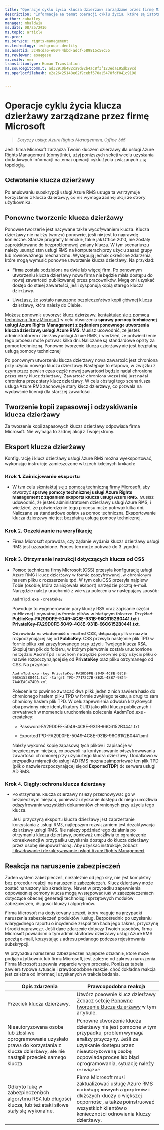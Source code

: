 ```yaml
---
title: "Operacje cyklu życia klucza dzierżawy zarządzane przez firmę Microsoft | Azure RMS"
description: "Informacje na temat operacji cyklu życia, które są istotne, jeśli firma Microsoft zarządza Twoim kluczem dzierżawy dla usługi Azure Rights Management (domyślnie)."
author: cabailey
manager: mbaldwin
ms.date: 08/25/2016
ms.topic: article
ms.prod: 
ms.service: rights-management
ms.technology: techgroup-identity
ms.assetid: 3c48cda6-e004-4bbd-adcf-589815c56c55
ms.reviewer: esaggese
ms.suite: ems
translationtype: Human Translation
ms.sourcegitcommit: ad32910b482ca9d92b4ac8f3f123eda195db29cd
ms.openlocfilehash: e2a26c25148e62f9cebf570a15478fdf041c9198


---
```



# Operacje cyklu życia klucza dzierżawy zarządzane przez firmę Microsoft

>*Dotyczy usług: Azure Rights Management, Office 365*

Jeśli firma Microsoft zarządza Twoim kluczem dzierżawy dla usługi Azure Rights Management (domyślnie), użyj poniższych sekcji w celu uzyskania dodatkowych informacji na temat operacji cyklu życia związanych z tą topologią.

## Odwołanie klucza dzierżawy
Po anulowaniu subskrypcji usługi Azure RMS usługa ta wstrzymuje korzystanie z klucza dzierżawy, co nie wymaga żadnej akcji ze strony użytkownika.

## Ponowne tworzenie klucza dzierżawy
Ponowne tworzenie jest nazywane także wycofywaniem klucza. Klucza dzierżawy nie należy tworzyć ponownie, jeśli nie jest to naprawdę konieczne. Starsze programy klienckie, takie jak Office 2010, nie zostały zaprojektowane do bezproblemowej zmiany klucza. W tym scenariuszu należy usunąć stan usługi RMS na komputerach przy użyciu zasad grupy lub równoważnego mechanizmu. Występują jednak określone zdarzenia, które mogą wymusić ponowne utworzenie klucza dzierżawy. Na przykład:

-   Firma została podzielona na dwie lub więcej firm. Po ponownym utworzeniu klucza dzierżawy nowa firma nie będzie miała dostępu do nowej zawartości publikowanej przez pracowników. Mogą oni uzyskać dostęp do starej zawartości, jeśli dysponują kopią starego klucza dzierżawy.

-   Uważasz, że zostało naruszone bezpieczeństwo kopii głównej klucza dzierżawy, która należy do Ciebie.

Możesz ponownie utworzyć klucz dzierżawy, [kontaktując się z pomocą techniczną firmy Microsoft](../get-started/information-support.md#to-contact-microsoft-support) w celu otworzenia **sprawy pomocy technicznej usługi Azure Rights Management z żądaniem ponownego utworzenia klucza dzierżawy usługi Azure RMS**. Musisz udowodnić, że jesteś administratorem dzierżawy usługi Azure RMS, i wiedzieć, że potwierdzenie tego procesu może potrwać kilka dni. Naliczane są standardowe opłaty za pomoc techniczną. Ponowne tworzenie klucza dzierżawy nie jest bezpłatną usługą pomocy technicznej.

Po ponownym utworzeniu klucza dzierżawy nowa zawartość jest chroniona przy użyciu nowego klucza dzierżawy. Następuje to etapowo, w związku z czym przez pewien czas część nowej zawartości będzie nadal chroniona przez stary klucz dzierżawy. Zawartość chroniona wcześniej jest nadal chroniona przez stary klucz dzierżawy. W celu obsługi tego scenariusza usługa Azure RMS zachowuje stary klucz dzierżawy, co pozwala na wydawanie licencji dla starszej zawartości.

## Tworzenie kopii zapasowej i odzyskiwanie klucza dzierżawy
Za tworzenie kopii zapasowych klucza dzierżawy odpowiada firma Microsoft. Nie wymaga to żadnej akcji z Twojej strony.

## Eksport klucza dzierżawy
Konfigurację i klucz dzierżawy usługi Azure RMS można wyeksportować, wykonując instrukcje zamieszczone w trzech kolejnych krokach:

### Krok 1. Zainicjowanie eksportu

-   W tym celu [skontaktuj się z pomocą techniczną firmy Microsoft](../get-started/information-support.md#to-contact-microsoft-support), aby otworzyć **sprawę pomocy technicznej usługi Azure Rights Management z żądaniem eksportu klucza usługi Azure RMS**. Musisz udowodnić, że jesteś administratorem dzierżawy usługi Azure RMS, i wiedzieć, że potwierdzenie tego procesu może potrwać kilka dni. Naliczane są standardowe opłaty za pomoc techniczną. Eksportowanie klucza dzierżawy nie jest bezpłatną usługą pomocy technicznej.

### Krok 2. Oczekiwanie na weryfikację

-   Firma Microsoft sprawdza, czy żądanie wydania klucza dzierżawy usługi RMS jest uzasadnione. Proces ten może potrwać do 3 tygodni.

### Krok 3. Otrzymanie instrukcji dotyczących klucza od CSS

-   Pomoc techniczna firmy Microsoft (CSS) przesyła konfigurację usługi Azure RMS i klucz dzierżawy w formie zaszyfrowanej, w chronionym hasłem pliku o rozszerzeniu tpd. W tym celu CSS przesyła najpierw Tobie (osobie, która zainicjowała eksport) narzędzie pocztą e-mail. Narzędzie należy uruchomić z wiersza polecenia w następujący sposób:

    ```
    AadrmTpd.exe -createkey
    ```
    Powoduje to wygenerowanie pary kluczy RSA oraz zapisanie części publicznej i prywatnej w formie plików w bieżącym folderze. Przykład: **PublicKey-FA29D0FE-5049-4C8E-931B-96C6152B0441.txt** i **PrivateKey-FA29D0FE-5049-4C8E-931B-96C6152B0441.txt**.

    Odpowiedz na wiadomość e-mail od CSS, dołączając plik o nazwie rozpoczynającej się od **PublicKey**. CSS przesyła następnie plik TPD w formie pliku xml zaszyfrowanego przy użyciu Twojego klucza RSA. Skopiuj ten plik do folderu, w którym pierwotnie zostało uruchomione narzędzie AadrmTpd i uruchom narzędzie ponownie przy użyciu pliku o nazwie rozpoczynającej się od **PrivateKey** oraz pliku otrzymanego od CSS. Na przykład:

    ```
    AadrmTpd.exe -key PrivateKey-FA29D0FE-5049-4C8E-931B-96C6152B0441.txt -target TPD-77172C7B-8E21-48B7-9854-7A4CEAC474D0.xml
    ```
    Polecenie to powinno zwracać dwa pliki: jeden z nich zawiera hasło do chronionego hasłem pliku TPD w formie zwykłego tekstu, a drugi to sam chroniony hasłem plik TPD. W celu zapewnienia odwołań krzyżowych oba powinny mieć identyfikatory GUID jako pliki kluczy publicznych i prywatnych w momencie uruchomienia polecenia AadrmTpd.exe -createkey:

    -   Password-FA29D0FE-5049-4C8E-931B-96C6152B0441.txt

    -   ExportedTPD-FA29D0FE-5049-4C8E-931B-96C6152B0441.xml

    Należy wykonać kopię zapasową tych plików i zapisać je w bezpiecznym miejscu, co pozwoli na kontynuowanie odszyfrowywania zawartości chronionej przy użyciu tego klucza dzierżawy. Dodatkowo w przypadku migracji do usługi AD RMS można zaimportować ten plik TPD (plik o nazwie rozpoczynającej się od **ExportedTDP**) do serwera usługi AD RMS.

### Krok 4. Ciągły: ochrona klucza dzierżawy

-   Po otrzymaniu klucza dzierżawy należy przechowywać go w bezpiecznym miejscu, ponieważ uzyskanie dostępu do niego umożliwia odszyfrowanie wszystkich dokumentów chronionych przy użyciu tego klucza.

    Jeśli przyczyną eksportu klucza dzierżawy jest zaprzestanie korzystania z usługi RMS, najlepszym rozwiązaniem jest dezaktywacja dzierżawy usługi RMS. Nie należy opóźniać tego działania po otrzymaniu klucza dzierżawy, ponieważ umożliwia to ograniczenie konsekwencji w przypadku uzyskania dostępu do klucza dzierżawy przez osobę nieupoważnioną. Aby uzyskać instrukcje, zobacz [Likwidowanie i dezaktywowanie usługi Azure Rights Management](decommission-deactivate.md).

## Reakcja na naruszenie zabezpieczeń
Żaden system zabezpieczeń, niezależnie od jego siły, nie jest kompletny bez procedur reakcji na naruszenie zabezpieczeń. Klucz dzierżawy może zostać naruszony lub skradziony. Nawet w przypadku zapewnienia odpowiedniej ochrony klucza mogą występować luki w zabezpieczeniach dotyczące obecnej generacji technologii sprzętowych modułów zabezpieczeń, długości kluczy i algorytmów.

Firma Microsoft ma dedykowany zespół, który reaguje na przypadki naruszenia zabezpieczeń produktów i usług. Bezpośrednio po uzyskaniu wiarygodnego raportu o incydencie zespół ten bada jego zakres, przyczynę i środki naprawcze. Jeśli dane zdarzenie dotyczy Twoich zasobów, firma Microsoft powiadomi o tym administratorów dzierżawy usługi Azure RMS pocztą e-mail, korzystając z adresu podanego podczas rejestrowania subskrypcji.

W przypadku naruszenia zabezpieczeń najlepsze działanie, które może podjąć użytkownik lub firma Microsoft, jest zależne od zakresu naruszenia. Firma Microsoft zapewnia wsparcie w tym procesie. Poniższa tabela zawiera typowe sytuacje i prawdopodobne reakcje, choć dokładna reakcja jest zależna od informacji uzyskanych w trakcie badania.

|Opis zdarzenia|Prawdopodobna reakcja|
|------------------------|-------------------|
|Przeciek klucza dzierżawy.|Utwórz ponownie klucz dzierżawy Zobacz sekcję [Ponowne tworzenie klucza dzierżawy](operations-microsoft-managed-tenant-key.md#re-key-your-tenant-key) w tym artykule.|
|Nieautoryzowana osoba lub złośliwe oprogramowanie uzyskało prawa do korzystania z klucza dzierżawy, ale nie nastąpił przeciek samego klucza.|Ponowne utworzenie klucza dzierżawy nie jest pomocne w tym przypadku, problem wymaga analizy przyczyny. Jeśli za uzyskanie dostępu przez nieautoryzowaną osobę odpowiada proces lub błąd oprogramowania, sytuację należy rozwiązać.|
|Odkryto lukę w zabezpieczeniach algorytmu RSA lub długości klucza, lub też ataki siłowe stały się wykonalne.|Firma Microsoft musi zaktualizować usługę Azure RMS o obsługę nowych algorytmów i dłuższych kluczy o większej odporności, a także poinstruować wszystkich klientów o konieczności odnowienia kluczy dzierżawy.|





<!--HONumber=Aug16_HO4-->


